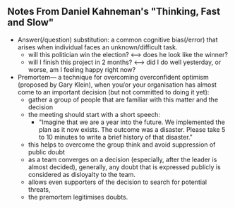 Notes From Daniel Kahneman's "Thinking, Fast and Slow"
---
- Answer(/question) substitution: a common cognitive bias(/error) that arises when individual faces an unknown/difficult task.
    * will this politician win the election? <--> does he look like the winner?
    * will I finish this project in 2 months? <--> did I do well yesterday, or worse, am I feeling happy right now?
- Premortem— a technique for overcoming overconfident optimism (proposed by Gary Klein), when you/or your organisation has almost come to an important decision (but not committed to doing it yet):
    * gather a group of people that are familiar with this matter and the decision
    * the meeting should start with a short speech:
        * "Imagine that we are a year into the future. We implemented the plan as it now exists. The outcome was a disaster. Please take 5 to 10 minutes to write a brief history of that disaster."
    * this helps to overcome the group think and avoid suppression of public doubt
    * as a team converges on a decision (especially, after the leader is almost decided), generally, any doubt that is expressed publicly is considered as disloyalty to the team.
    * allows even supporters of the decision to search for potential threats,
    * the premortem legitimises doubts.

